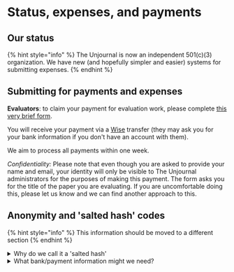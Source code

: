 # Status, expenses, and payments

## Our status&#x20;

{% hint style="info" %}
The Unjournal is now an independent 501(c)(3) organization. We have new (and hopefully simpler and easier) systems for submitting expenses.
{% endhint %}

## Submitting for payments and expenses&#x20;

**Evaluators**: to claim your payment for evaluation work, please complete [this very brief form](https://coda.io/form/Evaluator-Payment-Form\_dcWCCK\_L6cH).

You will receive your payment via a [Wise](https://wise.com/home/) transfer (they may ask you for your bank information if you don't have an account with them).

We aim to process all payments within one week.&#x20;

_Confidentiality:_ Please note that even though you are asked to provide your name and email, your identity will only be visible to The Unjournal administrators for the purposes of making this payment. The form asks you for the title of the paper you are evaluating. If you are uncomfortable doing this, please let us know and we can find another approach to this.&#x20;



## Anonymity and 'salted hash' codes

{% hint style="info" %}
This information should be moved to a different section
{% endhint %}

<details>

<summary>Why do we call it a 'salted hash'</summary>

The 'hash' itself represents a one-way encryption of either your name or email. We store this information in a database shared only internally at _The Unjournal_. If you are asking for full anonymity, this information is only kept on the hard drive of our co-manager, operations RA, and potentially the evaluator.\
\
_But if we used this_ anyone who knows your name or email could potentially 'check' if you were the person it pertained to. That's why we 'salt' it: we add an additional bit of 'salt', a password only known to our co-managers and operations RA before we encrypt it. This better protects your anonymity.

</details>



<details>

<summary>What bank/payment information might we need?</summary>

Type: ABA \[or?]\
Account Holder: name

Email:

Abartn: ?????????

City:

State:

Country:

Post Code:

First Line:

Legal Type: PRIVATE

Account Type: CHECKING \[or ?]

Account Number: ...

Additional invoice information

</details>



